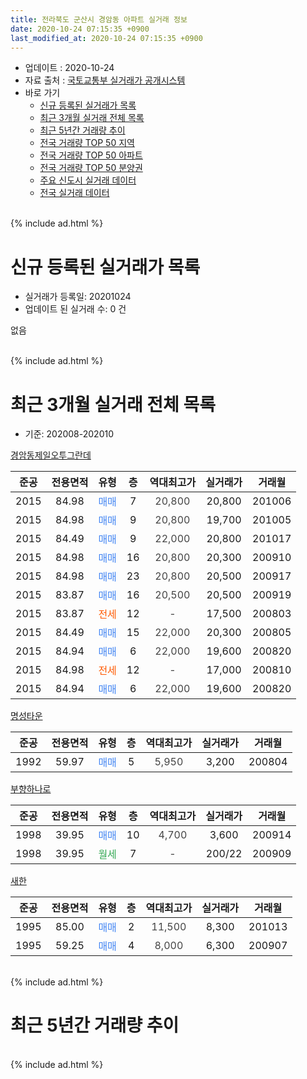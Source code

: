 ```yaml
---
title: 전라북도 군산시 경암동 아파트 실거래 정보
date: 2020-10-24 07:15:35 +0900
last_modified_at: 2020-10-24 07:15:35 +0900
---
```


* 업데이트 : 2020-10-24
* 자료 출처 : [국토교통부 실거래가 공개시스템](http://rt.molit.go.kr)
* 바로 가기
    * [신규 등록된 실거래가 목록](#신규-등록된-실거래가-목록)
    * [최근 3개월 실거래 전체 목록](#최근-3개월-실거래-전체-목록)
    * [최근 5년간 거래량 추이](#최근-5년간-거래량-추이)
    * [전국 거래량 TOP 50 지역](https://inasie.github.io/apt-trade-info/최근-3개월-전국에서-가장-거래가-많이-발생한-지역)
    * [전국 거래량 TOP 50 아파트](https://inasie.github.io/apt-trade-info/최근-3개월-전국에서-가장-거래가-많이-발생한-아파트)
    * [전국 거래량 TOP 50 분양권](https://inasie.github.io/apt-trade-info/최근-3개월-전국에서-가장-거래가-많이-발생한-분양권)
    * [주요 신도시 실거래 데이터](https://inasie.github.io/apt-trade-info/주요-신도시)
    * [전국 실거래 데이터](https://inasie.github.io/apt-trade-info/전국)
<br>
{% include ad.html %}
<br>

# 신규 등록된 실거래가 목록
* 실거래가 등록일: 20201024
* 업데이트 된 실거래 수: 0 건

없음

<br>
{% include ad.html %}
<br>

# 최근 3개월 실거래 전체 목록
* 기준: 202008-202010


[경암동제일오투그란데](https://search.naver.com/search.naver?query=%EC%A0%84%EB%9D%BC%EB%B6%81%EB%8F%84+%EA%B5%B0%EC%82%B0%EC%8B%9C+%EA%B2%BD%EC%95%94%EB%8F%99+%EA%B2%BD%EC%95%94%EB%8F%99%EC%A0%9C%EC%9D%BC%EC%98%A4%ED%88%AC%EA%B7%B8%EB%9E%80%EB%8D%B0)

|준공|전용면적|유형|층|역대최고가|실거래가|거래월|
|:---:|:---:|:---:|:---:|:---:|:---:|:---:|
|2015|84.98|<span style="color:#4285f3">매매</span>|7|<span style="color:#444444">20,800</span>|20,800|201006|
|2015|84.98|<span style="color:#4285f3">매매</span>|9|<span style="color:#444444">20,800</span>|19,700|201005|
|2015|84.49|<span style="color:#4285f3">매매</span>|9|<span style="color:#444444">22,000</span>|20,800|201017|
|2015|84.98|<span style="color:#4285f3">매매</span>|16|<span style="color:#444444">20,800</span>|20,300|200910|
|2015|84.98|<span style="color:#4285f3">매매</span>|23|<span style="color:#444444">20,800</span>|20,500|200917|
|2015|83.87|<span style="color:#4285f3">매매</span>|16|<span style="color:#444444">20,500</span>|20,500|200919|
|2015|83.87|<span style="color:#ff5a00">전세</span>|12|<span style="color:#444444">-</span>|17,500|200803|
|2015|84.49|<span style="color:#4285f3">매매</span>|15|<span style="color:#444444">22,000</span>|20,300|200805|
|2015|84.94|<span style="color:#4285f3">매매</span>|6|<span style="color:#444444">22,000</span>|19,600|200820|
|2015|84.98|<span style="color:#ff5a00">전세</span>|12|<span style="color:#444444">-</span>|17,000|200810|
|2015|84.94|<span style="color:#4285f3">매매</span>|6|<span style="color:#444444">22,000</span>|19,600|200820|

[명성타운](https://search.naver.com/search.naver?query=%EC%A0%84%EB%9D%BC%EB%B6%81%EB%8F%84+%EA%B5%B0%EC%82%B0%EC%8B%9C+%EA%B2%BD%EC%95%94%EB%8F%99+%EB%AA%85%EC%84%B1%ED%83%80%EC%9A%B4)

|준공|전용면적|유형|층|역대최고가|실거래가|거래월|
|:---:|:---:|:---:|:---:|:---:|:---:|:---:|
|1992|59.97|<span style="color:#4285f3">매매</span>|5|<span style="color:#444444">5,950</span>|3,200|200804|

[부향하나로](https://search.naver.com/search.naver?query=%EC%A0%84%EB%9D%BC%EB%B6%81%EB%8F%84+%EA%B5%B0%EC%82%B0%EC%8B%9C+%EA%B2%BD%EC%95%94%EB%8F%99+%EB%B6%80%ED%96%A5%ED%95%98%EB%82%98%EB%A1%9C)

|준공|전용면적|유형|층|역대최고가|실거래가|거래월|
|:---:|:---:|:---:|:---:|:---:|:---:|:---:|
|1998|39.95|<span style="color:#4285f3">매매</span>|10|<span style="color:#444444">4,700</span>|3,600|200914|
|1998|39.95|<span style="color:#34a853">월세</span>|7|<span style="color:#444444">-</span>|200/22|200909|

[새한](https://search.naver.com/search.naver?query=%EC%A0%84%EB%9D%BC%EB%B6%81%EB%8F%84+%EA%B5%B0%EC%82%B0%EC%8B%9C+%EA%B2%BD%EC%95%94%EB%8F%99+%EC%83%88%ED%95%9C)

|준공|전용면적|유형|층|역대최고가|실거래가|거래월|
|:---:|:---:|:---:|:---:|:---:|:---:|:---:|
|1995|85.00|<span style="color:#4285f3">매매</span>|2|<span style="color:#444444">11,500</span>|8,300|201013|
|1995|59.25|<span style="color:#4285f3">매매</span>|4|<span style="color:#444444">8,000</span>|6,300|200907|


<br>
{% include ad.html %}
<br>

# 최근 5년간 거래량 추이


<div style="width:100%;">
    <canvas id="deal_progress" height="200"></canvas>
</div>

<script>
new Chart(document.getElementById("deal_progress"), {
    type: 'line',
    data: {
        labels: ['201510','201511','201512','201601','201602','201603','201604','201605','201606','201607','201608','201609','201610','201611','201612','201701','201702','201703','201704','201705','201706','201707','201708','201709','201710','201711','201712','201801','201802','201803','201804','201805','201806','201807','201808','201809','201810','201811','201812','201901','201902','201903','201904','201905','201906','201907','201908','201909','201910','201911','201912','202001','202002','202003','202004','202005','202006','202007','202008','202009','202010'],
        datasets: [{
            label: '매매',
            pointRadius: 1,
            data: [3, 2, 3, 2, 1, 9, 6, 6, 1, 6, 2, 4, 2, 4, 9, 3, 1, 1, 1, 3, 6, 0, 5, 2, 7, 7, 5, 2, 2, 3, 3, 8, 2, 0, 6, 4, 6, 3, 4, 1, 2, 5, 5, 21, 2, 5, 5, 4, 5, 2, 6, 5, 2, 8, 8, 4, 4, 7, 4, 5, 4],
            borderColor: "rgba(255, 201, 14, 1)",
            backgroundColor: "rgba(255, 201, 14, 0.5)",
            fill: false,
            lineTension: 0
        },{
            label: '전월세',
            pointRadius: 1,
            data: [2, 10, 6, 5, 11, 11, 5, 8, 5, 1, 1, 2, 9, 2, 1, 2, 4, 1, 2, 2, 5, 2, 5, 9, 3, 1, 2, 7, 6, 5, 4, 5, 3, 2, 1, 1, 3, 1, 2, 5, 2, 7, 4, 6, 3, 1, 4, 0, 4, 0, 2, 4, 7, 4, 6, 6, 6, 4, 2, 1, 0],
            borderColor: "rgba(0, 141, 185, 1)",
            backgroundColor: "rgba(0, 141, 185, 0.5)",
            fill: false,
            lineTension: 0
        }
        ]
    },
    options: {
        responsive: true,
        title: {
            display: false
        },
        tooltips: {
            mode: 'index',
            intersect: false
        },
        hover: {
            mode: 'nearest',
            intersect: true
        },
        scales: {
            xAxes: [{
                display: true,
                scaleLabel: {
                    display: true,
                    labelString: '년/월'
                }
            }],
            yAxes: [{
                display: true,
                ticks: {
                    suggestedMin: 0,
                },
                scaleLabel: {
                    display: true,
                    labelString: '실거래 수'
                }
            }]
        }
    }
});

</script>


<br>
{% include ad.html %}
<br>

